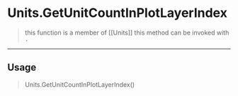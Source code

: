 # Units.GetUnitCountInPlotLayerIndex
> this function is a member of [[Units]]
> this method can be invoked with `.`
-----
## Usage
> Units.GetUnitCountInPlotLayerIndex()
